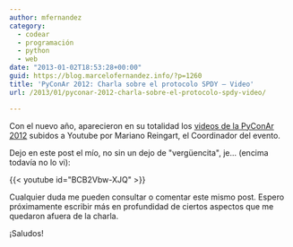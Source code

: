 ```yaml
---
author: mfernandez
category:
  - codear
  - programación
  - python
  - web
date: "2013-01-02T18:53:28+00:00"
guid: https://blog.marcelofernandez.info/?p=1260
title: 'PyConAr 2012: Charla sobre el protocolo SPDY – Video'
url: /2013/01/pyconar-2012-charla-sobre-el-protocolo-spdy-video/

---
```

Con el nuevo año, aparecieron en su totalidad los [videos de la PyConAr 2012](http://www.youtube.com/user/mreingart/videos "Videos PyConAr 2012") subidos a Youtube por Mariano Reingart, el Coordinador del evento.

Dejo en este post el mío, no sin un dejo de "vergüencita", je... (encima todavía no lo vi):

{{< youtube id="BCB2Vbw-XJQ" >}}

Cualquier duda me pueden consultar o comentar este mismo post. Espero próximamente escribir más en profundidad de ciertos aspectos que me quedaron afuera de la charla.

¡Saludos!
